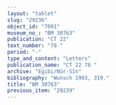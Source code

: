 ```yaml
---
layout: "tablet"
slug: "29236"
object_id: "7091"
museum_no_: "BM 30763"
publication: "CT 22"
text_number: "78 "
period: "-"
type_and_content: "Letters"
publication_name: "CT 22 78 "
archive: "Egibi/Nūr-Sîn"
bibliography: "Wunsch 1993, 319."
title: "BM 30763"
previous_item: "29239"
---
```


